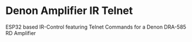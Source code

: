 # Denon Amplifier IR Telnet
ESP32 based IR-Control featuring Telnet Commands for a Denon DRA-585 RD Amplifier

